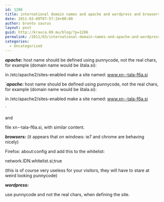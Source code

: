 ```yaml
---
id: 1286
title: international domain names and apache and wordpress and browsers
date: 2011-03-09T07:57:24+00:00
author: bronto saurus
layout: post
guid: http://kravca.69.mu/blog/?p=1286
permalink: /2011/03/international-domain-names-and-apache-and-wordpress-and-browsers/
categories:
  - Uncategorized
---
```

_**apache:**_ host name should be defined using punnycode, not the real chars, for example (domain name would be štala.si):

in /etc/apache2/sites-enabled make a site named: www.xn--tala-f6a.si

`_**apache:**_ host name should be defined using punnycode, not the real chars, for example (domain name would be štala.si):

in /etc/apache2/sites-enabled make a site named: www.xn--tala-f6a.si

` 

and

file xn--tala-f6a.si, with similar content.

_**browsers:**_ (it appears that on windows: ie7 and chrome are behaving nicely)
  
Firefox: about:config and add this to the whitelist:
  
network.IDN.whitelist.si;true
  
(this is of course very useless for your visitors, they will have to stare at weird looking punnycode)

_**wordpress:**_
  
use punnycode and not the real chars, when defining the site.